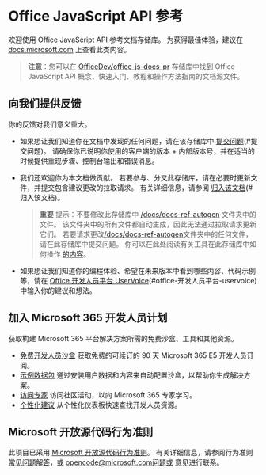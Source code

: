 # <a name="office-javascript-api-reference"></a>Office JavaScript API 参考

欢迎使用 Office JavaScript API 参考文档存储库。 为获得最佳体验，建议在 [docs.microsoft.com](https://docs.microsoft.com/javascript/api/overview/office) 上查看此类内容。

> **注意**：您可以在 [OfficeDev/office-js-docs-pr](https://github.com/OfficeDev/office-js-docs-pr) 存储库中找到 Office JavaScript API 概念、快速入门、教程和操作方法指南的文档源文件。

## <a name="give-us-your-feedback"></a>向我们提供反馈

你的反馈对我们意义重大。

* 如果想让我们知道你在文档中发现的任何问题，请在该存储库中 [提交问题](https://github.com/OfficeDev/office-js-docs-reference/issues)(#提交问题)。 请确保你已说明你使用的客户端的版本 + 内部版本号，并在适当的时候提供重现步骤、控制台输出和错误消息。

* 我们还欢迎你为本文档做贡献。 若要参与、分叉此存储库，请在必要时更新文件，并提交包含建议更改的拉取请求。 有关详细信息，请参阅 [归入该文档](Contributing.md)(#归入该文档)。

    > **重要** 提示：不要修改此存储库中 [/docs/docs-ref-autogen](https://github.com/OfficeDev/office-js-docs-reference/tree/master/docs/docs-ref-autogen) 文件夹中的文件。 该文件夹中的所有文件都自动生成，因此无法通过拉取请求更新它们。 若要请求更改[/docs/docs-ref-autogen](https://github.com/OfficeDev/office-js-docs-reference/tree/master/docs/docs-ref-autogen)文件夹中的任何文件，请在此存储库中提交问题[](https://github.com/OfficeDev/office-js-docs-reference/issues)。 你可以在此处阅读有关工具在此存储库中如何操作 [的内容](https://github.com/OfficeDev/office-js-docs-reference/blob/master/DocumentationToolingNotes.md)。

* 如果想让我们知道你的编程体验、希望在未来版本中看到哪些内容、代码示例等，请在 [Office 开发人员平台 UserVoice](https://officespdev.uservoice.com/)(#office-开发人员平台-uservoice) 中输入你的建议和想法。

## <a name="join-the-microsoft-365-developer-program"></a>加入 Microsoft 365 开发人员计划
获取构建 Microsoft 365 平台解决方案所需的免费沙盒、工具和其他资源。
- [免费开发人员沙盒](https://developer.microsoft.com/microsoft-365/dev-program#Subscription) 获取免费的可续订的 90 天 Microsoft 365 E5 开发人员订阅。
- [示例数据包](https://developer.microsoft.com/microsoft-365/dev-program#Sample) 通过安装用户数据和内容来自动配置沙盒，以帮助你生成解决方案。
- [访问专家](https://developer.microsoft.com/microsoft-365/dev-program#Experts) 访问社区活动，以向 Microsoft 365 专家学习。
- [个性化建议](https://developer.microsoft.com/microsoft-365/dev-program#Recommendations) 从个性化仪表板快速查找开发人员资源。


## <a name="microsoft-open-source-code-of-conduct"></a>Microsoft 开放源代码行为准则

此项目已采用 [Microsoft 开放源代码行为准则](https://opensource.microsoft.com/codeofconduct/)。
有关详细信息，请参阅行为准则 [常见问题解答](https://opensource.microsoft.com/codeofconduct/faq/)，或 [opencode@microsoft.com问题或](mailto:opencode@microsoft.com) 意见进行联系。

